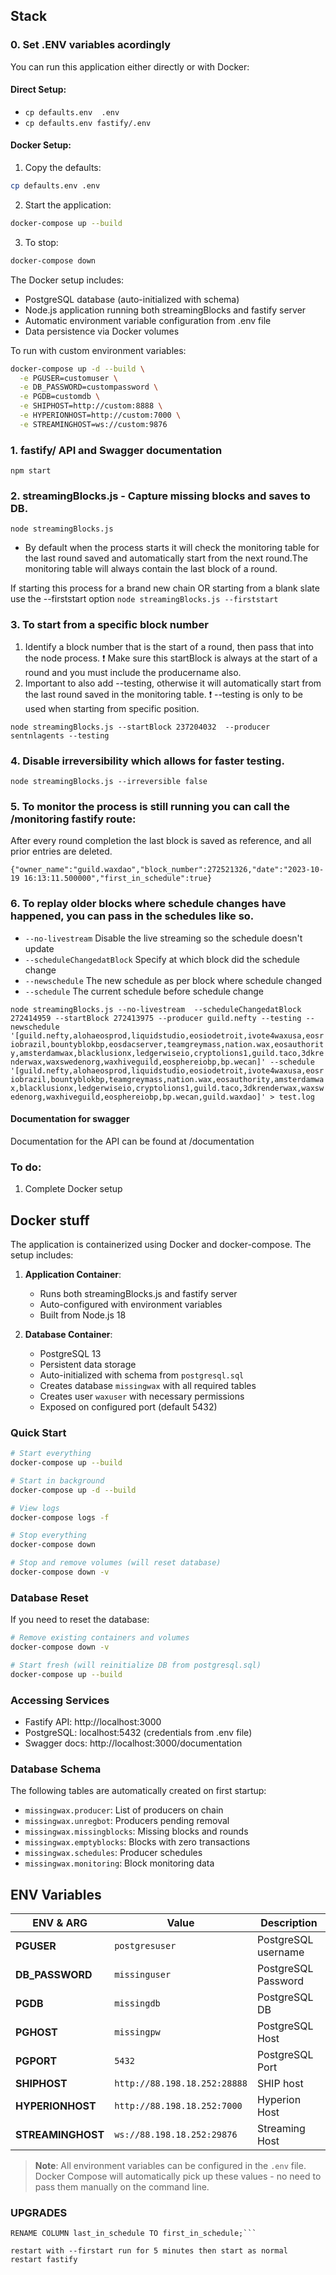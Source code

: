 ## Stack

### 0. Set .ENV variables acordingly

You can run this application either directly or with Docker:

#### Direct Setup:
- `cp defaults.env  .env` 
- `cp defaults.env fastify/.env`

#### Docker Setup:
1. Copy the defaults:
```bash
cp defaults.env .env
```

2. Start the application:
```bash
docker-compose up --build
```

3. To stop:
```bash
docker-compose down
```

The Docker setup includes:
- PostgreSQL database (auto-initialized with schema)
- Node.js application running both streamingBlocks and fastify server
- Automatic environment variable configuration from .env file
- Data persistence via Docker volumes

To run with custom environment variables:
```bash
docker-compose up -d --build \
  -e PGUSER=customuser \
  -e DB_PASSWORD=custompassword \
  -e PGDB=customdb \
  -e SHIPHOST=http://custom:8888 \
  -e HYPERIONHOST=http://custom:7000 \
  -e STREAMINGHOST=ws://custom:9876
```

### 1. fastify/ API and Swagger documentation 
`npm start`

### 2. streamingBlocks.js - Capture missing blocks and saves to DB.
`node streamingBlocks.js`

- By default when the process starts it will check the monitoring table for the last round saved and automatically start from the next round.The monitoring table will always contain the last block of a round.

If starting this process for a brand new chain OR starting from a blank slate use the --firststart option
`node streamingBlocks.js --firststart`


### 3. To start from a specific block number 

1. Identify a block number that is the start of a round, then pass that into the node process. 
❗ Make sure this startBlock is always at the start of a round and you must include the producername also.
2. Important to also add --testing, otherwise it will automatically start from the last round saved in the monitoring table.
❗ --testing is only to be used when starting from specific position.

`node streamingBlocks.js --startBlock 237204032  --producer sentnlagents --testing`


### 4. Disable irreversibility which allows for faster testing.

`node streamingBlocks.js --irreversible false`


### 5. To monitor the process is still running you can call the /monitoring fastify route:

After every round completion the last block is saved as reference, and all prior entries are deleted.

```curl http://localhost:8001/monitoring 
{"owner_name":"guild.waxdao","block_number":272521326,"date":"2023-10-19 16:13:11.500000","first_in_schedule":true}  
```

### 6. To replay older blocks where schedule changes have happened, you can pass in the schedules like so.

 - `--no-livestream`  Disable the live streaming so the schedule doesn't update
 - `--scheduleChangedatBlock` Specify at which block did the schedule change
 - `--newschedule` The new schedule as per block where schedule changed
 - `--schedule` The current schedule before schedule change

```node streamingBlocks.js --no-livestream  --scheduleChangedatBlock 272414959 --startBlock 272413975 --producer guild.nefty --testing --newschedule '[guild.nefty,alohaeosprod,liquidstudio,eosiodetroit,ivote4waxusa,eosriobrazil,bountyblokbp,eosdacserver,teamgreymass,nation.wax,eosauthority,amsterdamwax,blacklusionx,ledgerwiseio,cryptolions1,guild.taco,3dkrenderwax,waxswedenorg,waxhiveguild,eosphereiobp,bp.wecan]' --schedule '[guild.nefty,alohaeosprod,liquidstudio,eosiodetroit,ivote4waxusa,eosriobrazil,bountyblokbp,teamgreymass,nation.wax,eosauthority,amsterdamwax,blacklusionx,ledgerwiseio,cryptolions1,guild.taco,3dkrenderwax,waxswedenorg,waxhiveguild,eosphereiobp,bp.wecan,guild.waxdao]' > test.log```

#### Documentation for swagger

Documentation for the API can be found at /documentation


### To do:

1. Complete Docker setup 


## Docker stuff

The application is containerized using Docker and docker-compose. The setup includes:

1. **Application Container**:
   - Runs both streamingBlocks.js and fastify server
   - Auto-configured with environment variables
   - Built from Node.js 18

2. **Database Container**:
   - PostgreSQL 13
   - Persistent data storage
   - Auto-initialized with schema from `postgresql.sql`
   - Creates database `missingwax` with all required tables
   - Creates user `waxuser` with necessary permissions
   - Exposed on configured port (default 5432)

### Quick Start
```bash
# Start everything
docker-compose up --build

# Start in background
docker-compose up -d --build

# View logs
docker-compose logs -f

# Stop everything
docker-compose down

# Stop and remove volumes (will reset database)
docker-compose down -v
```

### Database Reset
If you need to reset the database:
```bash
# Remove existing containers and volumes
docker-compose down -v

# Start fresh (will reinitialize DB from postgresql.sql)
docker-compose up --build
```

### Accessing Services
- Fastify API: http://localhost:3000
- PostgreSQL: localhost:5432 (credentials from .env file)
- Swagger docs: http://localhost:3000/documentation

### Database Schema
The following tables are automatically created on first startup:
- `missingwax.producer`: List of producers on chain
- `missingwax.unregbot`: Producers pending removal
- `missingwax.missingblocks`: Missing blocks and rounds
- `missingwax.emptyblocks`: Blocks with zero transactions
- `missingwax.schedules`: Producer schedules
- `missingwax.monitoring`: Block monitoring data

## ENV Variables

|ENV & ARG                 |Value                          |Description                                   |
|--------------------------|---------------------------------------|--------------------------------------|
|**PGUSER**                |`postgresuser`                         | PostgreSQL username                  |
|**DB_PASSWORD**           |`missinguser`                          | PostgreSQL Password                  |
|**PGDB**                  |`missingdb`                            | PostgreSQL DB                        |
|**PGHOST**                |`missingpw`                            | PostgreSQL Host      	              |
|**PGPORT**                |`5432`                                 | PostgreSQL Port                      |
|**SHIPHOST**              |`http://88.198.18.252:28888`           | SHIP host                            |
|**HYPERIONHOST**          |`http://88.198.18.252:7000`            | Hyperion Host                        |
|**STREAMINGHOST**         |`ws://88.198.18.252:29876`             | Streaming Host                       |

> **Note**: All environment variables can be configured in the `.env` file. Docker Compose will automatically pick up these values - no need to pass them manually on the command line.

### UPGRADES


```ALTER TABLE missingwax.monitoring
RENAME COLUMN last_in_schedule TO first_in_schedule;```

restart with --firstart run for 5 minutes then start as normal
restart fastify 
```


